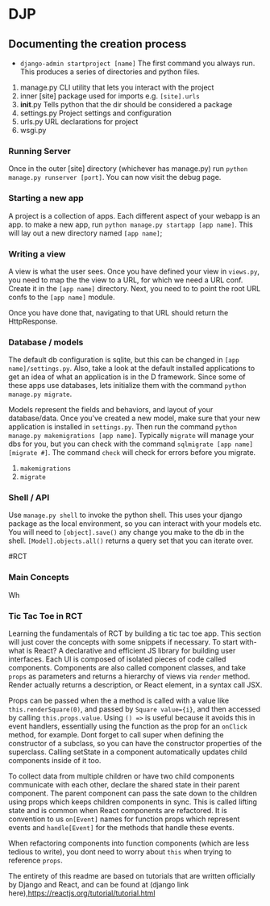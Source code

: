 # DJP
## Documenting the creation process

- `django-admin startproject [name]`
The first command you always run. This produces a series of directories and python files.
1. manage.py
CLI utility that lets you interact with the project
2. inner [site]
package used for imports e.g. `[site].urls`
3. __init__.py
Tells python that the dir should be considered a package
4. settings.py
Project settings and configuration
5. urls.py
URL declarations for project
6. wsgi.py

### Running Server
Once in the outer [site] directory (whichever has manage.py) run `python manage.py runserver [port]`. You can now visit the debug page.

### Starting a new app
A project is a collection of apps. Each different aspect of your webapp is an app. to make a new app, run `python manage.py startapp [app name]`. This will lay out a new directory named `[app name]`;

### Writing a view
A view is what the user sees. Once you have defined your view in `views.py`, you need to map the the view to a URL, for which we need a URL conf. Create it in the `[app name]` directory. Next, you need to to point the root URL confs to the `[app name]` module.

Once you have done that, navigating to that URL should return the HttpResponse.

### Database / models
The default db configuration is sqlite, but this can be changed in `[app name]/settings.py`. Also, take a look at the default installed applications to get an idea of what an application is in the D framework. Since some of these apps use databases, lets initialize them with the command `python manage.py migrate`.

Models represent the fields and behaviors, and layout of your database/data. Once you've created a new model, make sure that your new application is installed in `settings.py`. Then run the command `python manage.py makemigrations [app name]`. Typically `migrate` will manage your dbs for you, but you can check with the command `sqlmigrate [app name] [migrate #]`. The command `check` will check for errors before you migrate.
1. `makemigrations`
2. `migrate`

### Shell / API
Use `manage.py shell` to invoke the python shell. This uses your django package as the local environment, so you can interact with your models etc. You will need to `[object].save()` any change you make to the db in the shell. `[Model].objects.all()` returns a query set that you can iterate over.

#RCT
### Main Concepts
Wh

### Tic Tac Toe in RCT
Learning the fundamentals of RCT by building a tic tac toe app. This section will just cover the concepts with some snippets if necessary. To start with- what is React? A declarative and efficient JS library for building user interfaces. Each UI is composed of isolated pieces of code called components. Components are also called component classes, and take `props` as parameters and returns a hierarchy of views via `render` method. Render actually returns a description, or React element, in a syntax call JSX.

Props can be passed when the a method is called with a value like `this.renderSquare(0)`, and passed by `Square value={i}`, and then accessed by calling `this.props.value`. Using `() =>` is useful because it avoids this in event handlers, essentially using the function as the prop for an `onClick` method, for example. Dont forget to call super when defining the constructor of a subclass, so you can have the constructor properties of the superclass. Calling setState in a component automatically updates child components inside of it too.

To collect data from multiple children or have two child components communicate with each other, declare the shared state in their parent component. The parent component can pass the sate down to the children using props which keeps children components in sync. This is called lifting state and is common when React components are refactored. It is convention to us `on[Event]` names for function props which represent events and `handle[Event]` for the methods that handle these events.

When refactoring components into function components (which are less tedious to write), you dont need to worry about `this` when trying to reference `props`.


The entirety of this readme are based on tutorials that are written officially by Django and React, and can be found at (django link here),https://reactjs.org/tutorial/tutorial.html
